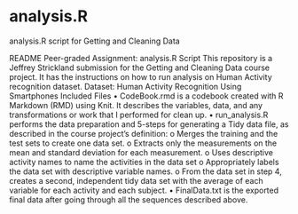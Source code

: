 # analysis.R
analysis.R script for Getting and Cleaning Data

README
Peer-graded Assignment: analysis.R Script
This repository is a Jeffrey Strickland submission for the Getting and Cleaning Data course project. It has the instructions on how to run analysis on Human Activity recognition dataset.
Dataset: Human Activity Recognition Using Smartphones
Included Files
  •	CodeBook.rmd is a codebook created with R Markdown (RMD) using Knit. It describes the variables, data, and any transformations or work that I performed for clean up.
  •	run_analysis.R performs the data preparation and 5-steps for generating a Tidy data file, as described in the course project’s definition: 
    o	Merges the training and the test sets to create one data set.
    o	Extracts only the measurements on the mean and standard deviation for each measurement.
    o	Uses descriptive activity names to name the activities in the data set
    o	Appropriately labels the data set with descriptive variable names.
    o	From the data set in step 4, creates a second, independent tidy data set with the average of each variable for each activity and each subject.
  •	FinalData.txt is the exported final data after going through all the sequences described above.
